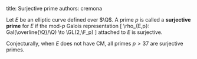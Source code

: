 title: Surjective prime
authors:
    cremona

Let $E$ be an elliptic curve defined over $\Q$.  A prime $p$ is called a **surjective prime** for $E$ if the mod-$p$ <a knowl="lmfdb/ec.q.galois_rep">Galois representation</a> 
\[
\rho_{E,p}: Gal(\overline{\Q}/\Q) \to \GL(2,\F_p)
\]
attached to $E$ is surjective.

Conjecturally, when $E$ does not have <a knowl="lmfdb/ec.complex_multiplication">CM</a>, all primes $p>37$ are surjective primes.
